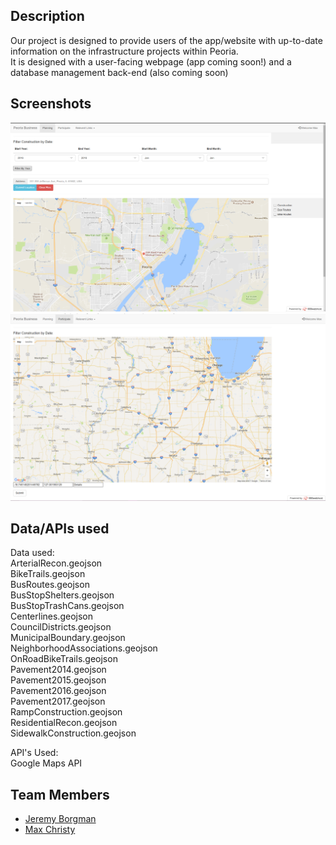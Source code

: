## Description

Our project is designed to provide users of the app/website with up-to-date information on the infrastructure projects within Peoria. <br />
It is designed with a user-facing webpage (app coming soon!) and a database management back-end (also coming soon)<br />

## Screenshots

![Home Page](/images/homeScreen.png?raw=true "Optional Title")
![Participate Page](/images/participateScreen.png?raw=true "Optional Title")

## Data/APIs used

Data used:  <br />
ArterialRecon.geojson <br />
BikeTrails.geojson <br />
BusRoutes.geojson <br />
BusStopShelters.geojson <br />
BusStopTrashCans.geojson <br />
Centerlines.geojson <br />
CouncilDistricts.geojson <br />
MunicipalBoundary.geojson <br />
NeighborhoodAssociations.geojson <br />
OnRoadBikeTrails.geojson <br />
Pavement2014.geojson <br />
Pavement2015.geojson <br />
Pavement2016.geojson <br />
Pavement2017.geojson <br />
RampConstruction.geojson <br />
ResidentialRecon.geojson <br />
SidewalkConstruction.geojson <br />

API's Used: <br />
Google Maps API <br />

## Team Members

+ [Jeremy Borgman](https://github.com/therussianjig)
+ [Max Christy](https://github.com/LordObsidian01)